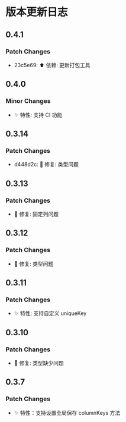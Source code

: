 # 版本更新日志

## 0.4.1

### Patch Changes

- 23c5e69: ⬆️ 依赖: 更新打包工具

## 0.4.0

### Minor Changes

- ✨ 特性: 支持 CI 功能

## 0.3.14

### Patch Changes

- d448d2c: 🔨 修复: 类型问题

## 0.3.13

### Patch Changes

- 🔨 修复: 固定列问题

## 0.3.12

### Patch Changes

- 🔨 修复: 类型问题

## 0.3.11

### Patch Changes

- ✨ 特性: 支持自定义 uniqueKey

## 0.3.10

### Patch Changes

- 🔨 修复: 类型缺少问题

## 0.3.7

### Patch Changes

- ✨ 特性：支持设置全局保存 columnKeys 方法
